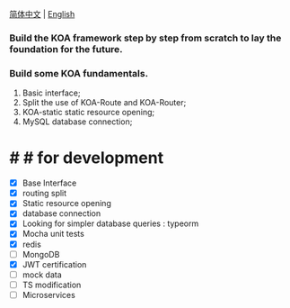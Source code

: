 [简体中文](./README.md) | [English](./README.en.md)

### Build the KOA framework step by step from scratch to lay the foundation for the future.

### Build some KOA fundamentals.

1. Basic interface;
2. Split the use of KOA-Route and KOA-Router;
3. KOA-static static resource opening;
4. MySQL database connection;

# # # for development

- [x] Base Interface
- [x] routing split
- [x] Static resource opening
- [x] database connection
- [x] Looking for simpler database queries : typeorm
- [x] Mocha unit tests
- [x] redis
- [ ] MongoDB
- [x] JWT certification
- [ ] mock data
- [ ] TS modification
- [ ] Microservices
